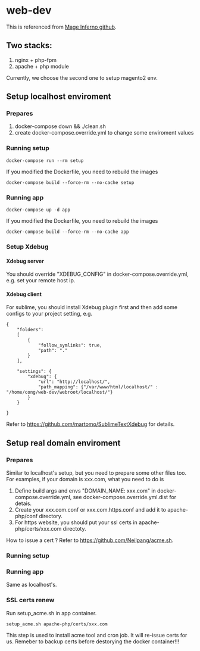 # web-dev
This is referenced from [Mage Inferno github](https://github.com/mageinferno/magento2-docker-compose).

## Two stacks:
1. nginx + php-fpm
2. apache + php module

Currently, we choose the second one to setup magento2 env.

## Setup localhost enviroment

### Prepares
1. docker-compose down && ./clean.sh
2. create docker-compose.override.yml to change some enviroment values

### Running setup
```
docker-compose run --rm setup
```
If you modified the Dockerfile, you need to rebuild the images
```
docker-compose build --force-rm --no-cache setup
```

### Running app
```
docker-compose up -d app
```
If you modified the Dockerfile, you need to rebuild the images
```
docker-compose build --force-rm --no-cache app
```

### Setup Xdebug
#### Xdebug server
You should override "XDEBUG_CONFIG" in docker-compose.override.yml, e.g. set your remote host ip.

#### Xdebug client
For sublime, you should install Xdebug plugin first and then add some configs to your project setting, e.g. 
```
{
	"folders":
	[
		{
			"follow_symlinks": true,
			"path": "."
		}
	],

    "settings": {
        "xdebug": {
            "url": "http://localhost/",
        	"path_mapping": {"/var/www/html/localhost/" : "/home/cong/web-dev/webroot/localhost/"}        
        }
    }

}

```
Refer to https://github.com/martomo/SublimeTextXdebug for details.

## Setup real domain enviroment

### Prepares
Similar to localhost's setup, but you need to prepare some other files too.
For examples, if your domain is xxx.com, what you need to do is
1. Define build args and envs "DOMAIN_NAME: xxx.com" in docker-compose.override.yml, see docker-compose.override.yml.dist for detais.
2. Create your xxx.com.conf or xxx.com.https.conf and add it to apache-php/conf directory.
3. For https website, you should put your ssl certs in apache-php/certs/xxx.com directoty.

How to issue a cert ?
Refer to https://github.com/Neilpang/acme.sh.

### Running setup
### Running app
Same as localhost's.

### SSL certs renew
Run setup_acme.sh in app container.
```
setup_acme.sh apache-php/certs/xxx.com
```
This step is used to install acme tool and cron job. It will re-issue certs for us.
Remeber to backup certs before destorying the docker container!!!

